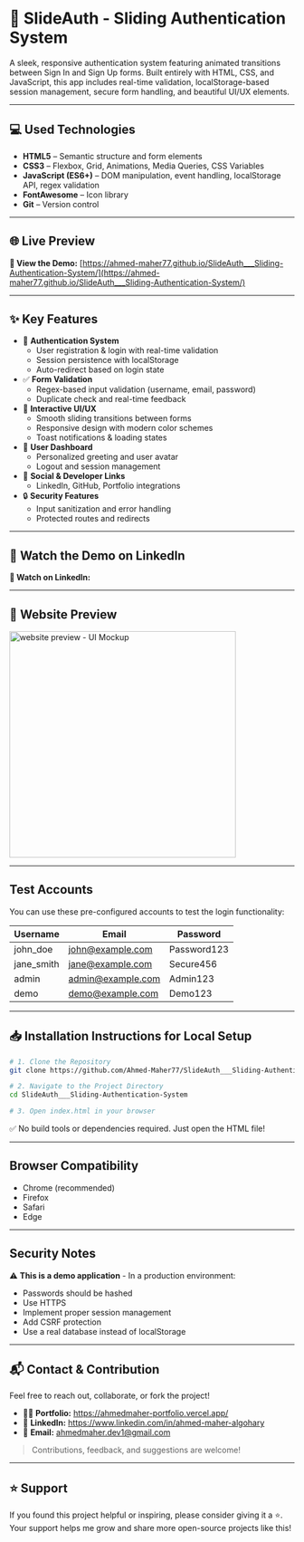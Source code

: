 # 🔐 SlideAuth - Sliding Authentication System

A sleek, responsive authentication system featuring animated transitions between Sign In and Sign Up forms. Built entirely with HTML, CSS, and JavaScript, this app includes real-time validation, localStorage-based session management, secure form handling, and beautiful UI/UX elements.

---

## 💻 Used Technologies

- **HTML5** – Semantic structure and form elements  
- **CSS3** – Flexbox, Grid, Animations, Media Queries, CSS Variables  
- **JavaScript (ES6+)** – DOM manipulation, event handling, localStorage API, regex validation  
- **FontAwesome** – Icon library  
- **Git** – Version control

---

## 🌐 Live Preview

**🔗 View the Demo:** [https://ahmed-maher77.github.io/SlideAuth___Sliding-Authentication-System/](https://ahmed-maher77.github.io/SlideAuth___Sliding-Authentication-System/)

---

## ✨ Key Features

- 🔐 **Authentication System**
  - User registration & login with real-time validation
  - Session persistence with localStorage
  - Auto-redirect based on login state
- ✅ **Form Validation**
  - Regex-based input validation (username, email, password)
  - Duplicate check and real-time feedback
- 🎨 **Interactive UI/UX**
  - Smooth sliding transitions between forms
  - Responsive design with modern color schemes
  - Toast notifications & loading states
- 👤 **User Dashboard**
  - Personalized greeting and user avatar
  - Logout and session management
- 🔗 **Social & Developer Links**
  - LinkedIn, GitHub, Portfolio integrations
- 🔒 **Security Features**
  - Input sanitization and error handling
  - Protected routes and redirects

---

## 🎥 Watch the Demo on LinkedIn

**🔗 Watch on LinkedIn:** []()

---

## 👀 Website Preview
<a href="https://ahmed-maher77.github.io/SlideAuth___Sliding-Authentication-System/" title="demo">
  <img src="https://github.com/user-attachments/assets/5e7340f9-cc67-49ad-86de-11a2f1e40f29" alt="website preview - UI Mockup" width="400">
</a>

---

## Test Accounts

You can use these pre-configured accounts to test the login functionality:

| Username | Email | Password |
|----------|-------|----------|
| john_doe | john@example.com | Password123 |
| jane_smith | jane@example.com | Secure456 |
| admin | admin@example.com | Admin123 |
| demo | demo@example.com | Demo123 |

---

## 📥 Installation Instructions for Local Setup

```bash
# 1. Clone the Repository
git clone https://github.com/Ahmed-Maher77/SlideAuth___Sliding-Authentication-System.git

# 2. Navigate to the Project Directory
cd SlideAuth___Sliding-Authentication-System

# 3. Open index.html in your browser
```
✅ No build tools or dependencies required. Just open the HTML file!

---

## Browser Compatibility

-   Chrome (recommended)
-   Firefox
-   Safari
-   Edge

---

## Security Notes

⚠️ **This is a demo application** - In a production environment:

-   Passwords should be hashed
-   Use HTTPS
-   Implement proper session management
-   Add CSRF protection
-   Use a real database instead of localStorage

---

## 📬 Contact & Contribution
Feel free to reach out, collaborate, or fork the project!
- 🧑‍💻 **Portfolio:** <a href="https://ahmedmaher-portfolio.vercel.app/" title="See My Portfolio">https://ahmedmaher-portfolio.vercel.app/</a>
- 🔗 **LinkedIn:** <a href="https://www.linkedin.com/in/ahmed-maher-algohary" title="Contact via LinkedIn">https://www.linkedin.com/in/ahmed-maher-algohary</a>
- 📧 **Email:** <a href="mailto:ahmedmaher.dev1@gmail.com" title="Contact via Email">ahmedmaher.dev1@gmail.com</a>

> Contributions, feedback, and suggestions are welcome!

---

## ⭐ Support

If you found this project helpful or inspiring, please consider giving it a ⭐. Your support helps me grow and share more open-source projects like this!
